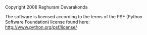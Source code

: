 Copyright 2008 Raghuram Devarakonda

The software is licensed according to the terms of the PSF (Python Software Foundation) license found here: http://www.python.org/psf/license/
